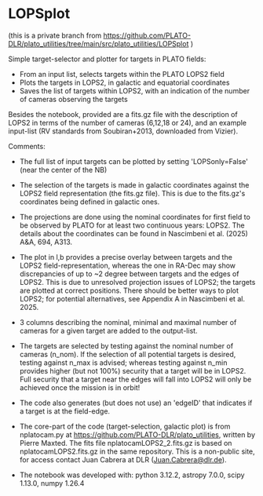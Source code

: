 # LOPSplot
(this is a private branch from https://github.com/PLATO-DLR/plato_utilities/tree/main/src/plato_utilities/LOPSplot )

Simple target-selector and plotter for targets in PLATO fields: 
- From an input list, selects targets within the PLATO LOPS2 field 
- Plots the targets in LOPS2, in galactic and equatorial coordinates
- Saves the list of targets within LOPS2, with an indication of the number of cameras observing the targets

Besides the notebook, provided are a fits.gz file with the description of LOPS2 in terms of the number of cameras (6,12,18 or 24), and an example input-list (RV standards from Soubiran+2013, downloaded from Vizier).
 
Comments:
- The full list of input targets can be plotted by setting 'LOPSonly=False' (near the center of the NB)

- The selection of the targets is made in galactic coordinates against the LOPS2 field representation (the fits.gz file). This is due to the fits.gz's coordinates being defined in galactic ones.

- The projections are done using the nominal coordinates for first field to be observed by PLATO for at least two continuous years: LOPS2. The details about the coordinates can be found in Nascimbeni et al. (2025) A&A, 694, A313. 
 
- The plot in l,b provides a precise overlay between targets and the LOPS2 field-representation, whereas the one in RA-Dec may show discrepancies of up to ~2 degree between targets and the edges of LOPS2. This is due to unresolved projection issues of LOPS2; the targets are plotted at correct positions. There should be better ways to plot LOPS2; for potential alternatives, see Appendix A in Nascimbeni et al. 2025.

- 3 columns describing the nominal, minimal and maximal number of cameras for a given target are added to the output-list.
 
- The targets are selected by testing against the nominal number of cameras (n_nom). If the selection of all potential targets is desired, testing against n_max is advised; whereas testing against n_min provides higher (but not 100%) security that a target will be in LOPS2. Full security that a target near the edges will fall into LOPS2 will only be achieved once the mission is in orbit!

- The code also generates (but does not use) an 'edgeID' that indicates if a target is at the field-edge.
 
- The core-part of the code (target-selection, galactic plot) is from nplatocam.py at https://github.com/PLATO-DLR/plato_utilities, written by Pierre Maxted. The fits file nplatocamLOPS2_2.fits.gz is based on nplatocamLOPS2.fits.gz in the same repository. This is a non-public site, for access contact Juan Cabrera at DLR (Juan.Cabrera@dlr.de).

- The notebook was developed with: python 3.12.2, astropy 7.0.0, scipy 1.13.0, numpy 1.26.4 
